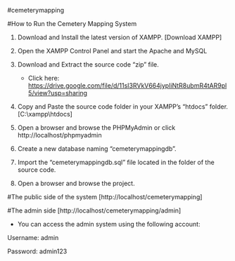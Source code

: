#cemeterymapping

#How to Run the Cemetery Mapping System

1. Download and Install the latest version of XAMPP. [Download XAMPP]

2. Open the XAMPP Control Panel and start the Apache and MySQL

3. Download and Extract the source code “zip” file.
   - Click here: https://drive.google.com/file/d/11sI3RVkV664jypIiNtR8ubmR4tAR9pl5/view?usp=sharing

4. Copy and Paste the source code folder in your XAMPP’s “htdocs” folder. [C:\xampp\htdocs]

5. Open a browser and browse the PHPMyAdmin or click http://localhost/phpmyadmin

6. Create a new database naming “cemeterymappingdb”.

7. Import the “cemeterymappingdb.sql” file located in the folder of the source code.

8. Open a browser and browse the project.

#The public side of the system [http://localhost/cemeterymapping]

#The admin side [http://localhost/cemeterymapping/admin]

  - You can access the admin system using the following account:

Username: admin

Password: admin123

